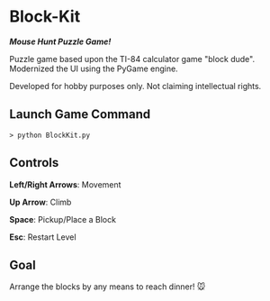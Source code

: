 # Block-Kit
***Mouse Hunt Puzzle Game!***

Puzzle game based upon the TI-84 calculator game "block dude". Modernized the UI using the PyGame engine.

Developed for hobby purposes only. Not claiming intellectual rights. 

## Launch Game Command
`> python BlockKit.py`

## Controls
**Left/Right Arrows**: Movement

**Up Arrow**: Climb

**Space**: Pickup/Place a Block

**Esc**: Restart Level

## Goal
Arrange the blocks by any means to reach dinner! 🐭
